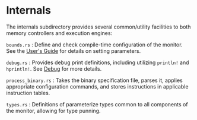 # Internals

The internals subdirectory provides several common/utility facilities to both memory controllers and execution engines:

`bounds.rs`
: Define and check compile-time configuration of the monitor. See the [User's Guide](../user/configuration.md) for details on setting parameters.

`debug.rs`
: Provides debug print definitions, including utilizing `println!` and `hprintln!`. See [Debug](./debug.md) for more details.

`process_binary.rs`
: Takes the binary specification file, parses it, applies appropriate configuration commands, and stores instructions in applicable instruction tables.

`types.rs`
: Definitions of parameterize types common to all components of the monitor, allowing for type punning.
